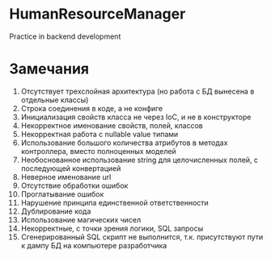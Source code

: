 # HumanResourceManager
Practice in backend development
# Замечания
1. Отсутствует трехслойная архитектура (но работа с БД вынесена в отдельные классы)  
1. Строка соединения в коде, а не конфиге  
1. Инициализация свойств класса не через IoC, и не в конструкторе  
1. Некорректное именование свойств, полей, классов  
1. Некорректная работа с nullable value типами  
1. Использование большого количества атрибутов в методах контроллера, вместо полноценных моделей  
1. Необоснованное использование string для целочисленных полей, с последующей конвертацией  
1. Неверное именование url  
1. Отсутствие обработки ошибок  
1. Проглатывание ошибок  
1. Нарушение принципа единственной ответственности
1. Дублирование кода  
1. Использование магических чисел  
1. Некорректные, с точки зрения логики, SQL запросы  
1. Сгенерированный SQL скрипт не выполнится, т.к. присутствуют пути к дампу БД на компьютере разработчика
